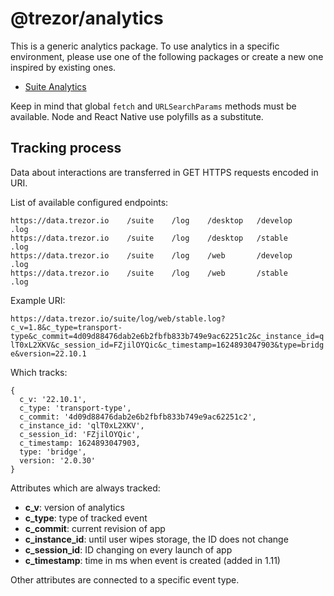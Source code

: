 # @trezor/analytics

This is a generic analytics package. To use analytics in a specific environment,
please use one of the following packages or create a new one inspired by existing ones.

-   [Suite Analytics](../suite-analytics)

Keep in mind that global `fetch` and `URLSearchParams` methods must be available. Node and React Native use polyfills as a substitute.

## Tracking process

Data about interactions are transferred in GET HTTPS requests encoded in URI.

List of available configured endpoints:

    https://data.trezor.io    /suite    /log    /desktop   /develop     .log
    https://data.trezor.io    /suite    /log    /desktop   /stable      .log
    https://data.trezor.io    /suite    /log    /web       /develop     .log
    https://data.trezor.io    /suite    /log    /web       /stable      .log

Example URI:

`https://data.trezor.io/suite/log/web/stable.log?c_v=1.8&c_type=transport-type&c_commit=4d09d88476dab2e6b2fbfb833b749e9ac62251c2&c_instance_id=qlT0xL2XKV&c_session_id=FZjilOYQic&c_timestamp=1624893047903&type=bridge&version=22.10.1`

Which tracks:

```
{
  c_v: '22.10.1',
  c_type: 'transport-type',
  c_commit: '4d09d88476dab2e6b2fbfb833b749e9ac62251c2',
  c_instance_id: 'qlT0xL2XKV',
  c_session_id: 'FZjilOYQic',
  c_timestamp: 1624893047903,
  type: 'bridge',
  version: '2.0.30'
}
```

Attributes which are always tracked:

-   **c_v**: version of analytics
-   **c_type**: type of tracked event
-   **c_commit**: current revision of app
-   **c_instance_id**: until user wipes storage, the ID does not change
-   **c_session_id**: ID changing on every launch of app
-   **c_timestamp**: time in ms when event is created (added in 1.11)

Other attributes are connected to a specific event type.

